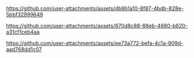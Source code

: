 https://github.com/user-attachments/assets/db8b1a10-8f87-4bdb-828e-5bbf32999649

https://github.com/user-attachments/assets/670d8c88-88eb-4880-b620-a31cf1ceb4aa

https://github.com/user-attachments/assets/ee73a772-befa-4c1a-909d-aad768dd1c07

